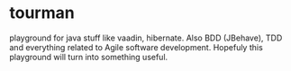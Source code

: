 tourman
=======
playground for java stuff like vaadin, hibernate. Also BDD (JBehave), TDD and everything related to 
Agile software development. Hopefuly this playground will turn into something useful.
